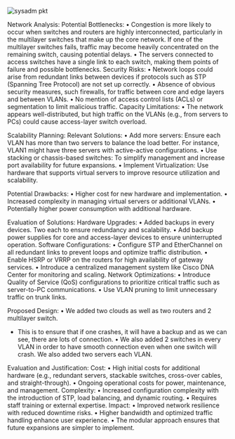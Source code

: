 
![sysadm pkt](https://github.com/user-attachments/assets/74f86572-0bd3-4e89-ac61-438cdbe5ace3)

Network Analysis:
Potential Bottlenecks:
•	Congestion is more likely to occur when switches and routers are highly interconnected, particularly in the multilayer switches that make up the core network. If one of the multilayer switches fails, traffic may become heavily concentrated on the remaining switch, causing potential delays.
•	The servers connected to access switches have a single link to each switch, making them points of failure and possible bottlenecks.
Security Risks:
• Network loops could arise from redundant links between devices if protocols such as STP (Spanning Tree Protocol) are not set up correctly. 
•	Absence of obvious security measures, such firewalls, for traffic between core and edge layers and between VLANs.
•	No mention of access control lists (ACLs) or segmentation to limit malicious traffic.
Capacity Limitations:
•	The network appears well-distributed, but high traffic on the VLANs (e.g., from servers to PCs) could cause access-layer switch overload. 

Scalability Planning:
Relevant Solutions:
•	Add more servers: Ensure each VLAN has more than two servers to balance the load better. For instance, VLAN1 might have three servers with active-active configurations.
•	Use stacking or chassis-based switches: To simplify management and increase port availability for future expansions.
•	Implement Virtualization: Use hardware that supports virtual servers to improve resource utilization and scalability.


Potential Drawbacks:
•	Higher cost for new hardware and implementation.
•	Increased complexity in managing virtual servers or additional VLANs.
•	Potentially higher power consumption with additional hardware.

Evaluation of Solutions:
Hardware Upgrades:
•	Added backups in every devices. Two each to ensure redundancy and scalability.
•	Add backup power supplies for core and access-layer devices to ensure uninterrupted operation.
Software Configurations:
•	Configure STP and EtherChannel on all redundant links to prevent loops and optimize traffic distribution.
•	Enable HSRP or VRRP on the routers for high availability of gateway services.
•	Introduce a centralized management system like Cisco DNA Center for monitoring and scaling.
Network Optimizations:
•	Introduce Quality of Service (QoS) configurations to prioritize critical traffic such as server-to-PC communications.
•	Use VLAN pruning to limit unnecessary traffic on trunk links.


Proposed Design: 
•	We added two clouds as well as two routers and 2 multilayer switch. 
-	This is to ensure that if one crashes, it will have a backup and as we can see, there are lots of connection.
•	We also added 2 switches in every VLAN in order to have smooth connection even when one switch will crash. We also added two servers each VLAN.


Evaluation and Justification:
Cost:
• High initial costs for additional hardware (e.g., redundant servers, stackable switches, cross-over cables, and straight-through).
•	Ongoing operational costs for power, maintenance, and management.
 Complexity:
•	Increased configuration complexity with the introduction of STP, load balancing, and dynamic routing.
•	Requires staff training or external expertise.
Impact:
•	Improved network resilience with reduced downtime risks.
•	Higher bandwidth and optimized traffic handling enhance user experience.
•	The modular approach ensures that future expansions are simpler to implement.
